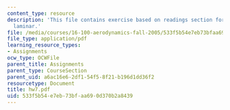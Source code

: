 ```yaml
---
content_type: resource
description: 'This file contains exercise based on readings section for boundary layers:
  laminar.'
file: /media/courses/16-100-aerodynamics-fall-2005/533f5b54e7eb73bfaa690d370b2a8439_hw7.pdf
file_type: application/pdf
learning_resource_types:
- Assignments
ocw_type: OCWFile
parent_title: Assignments
parent_type: CourseSection
parent_uid: a6ac16e6-2df1-54f5-8f21-b196d1dd36f2
resourcetype: Document
title: hw7.pdf
uid: 533f5b54-e7eb-73bf-aa69-0d370b2a8439
---
```

